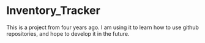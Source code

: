 # Inventory_Tracker
This is a project from four years ago. I am using it to learn how to use github repositories, and hope to develop it in the future.

